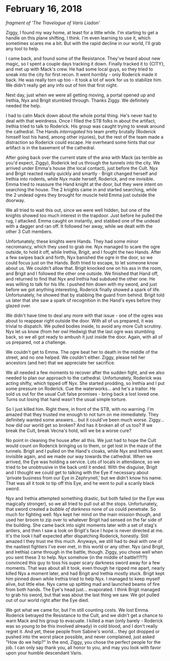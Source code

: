 # February 16, 2018

_fragment of 'The Travelogue of Varis Liadon'_

Ziggy, I found my way home, at least for a little while. I'm starting to get a
handle on this plane shifting, I think. I'm even learning to use it, which
sometimes scares me a bit. But with the rapid decline in our world, I'll grab
any tool to help.

I came back, and found some of the Resistance. They've heard about new magic, so
I spent a couple days tracking it down. Finally tracked it to {CITY}, and met up
with Mack's crew. He had some local guys, so they tried to sneak into the city
for first recon. It went horribly - only Roderick made it back. He was really
torn up too - it took a lot of work for us to stabilize him. We didn't really
get any info out of him that first night.

Next day, just when we were all getting moving, a portal opened up and Irethia,
Nyx and Brigit stumbled through. Thanks Ziggy. We definitely needed the help.

I had to calm Mack down about the whole portal thing. He's never had to deal
with that weirdness. Once I filled the STB folks in about the artifact, Irethia
tried to talk to Roderick. His group was caught trying to sneak around the
cathedral. The Hands _interrogated_ his team pretty brutally (Roderick himself
lost his hand, among other injuries), but the rest of the team made a
distraction so Roderick could escape. He overheard some hints that our artifact
is in the basement of the cathedral.

After going back over the current state of the area with Mack (as terrible as
you'd expect, Ziggy), Roderick led us through the tunnels into the city. We
arrived under Emma's house (the local contact), just before the Cult. Nyx and
Brigit reacted really quickly and smartly - Brigit changed herself and Irethia
into rodents, while Nyx made herself, Roderick, and me invisible. Emma tried to
reassure the Hand knight at the door, but they were intent on searching the
house. The 2 knights came in and started searching, while the 2 undead ogres
they brought for muscle held Emma just outside the doorway.

We all tried to wait this out, since we were well hidden, but one of the knights
showed too much interest in the trapdoor. Just before he pulled the rug, I
attacked. Emma caught on instantly, and stabbed one of the undead with a dagger
and ran off. It followed her away, while we dealt with the other 3 Cult members.

Unfortunately, these knights were Hands. They had some minor necromancy, which
they used to grab me. Nyx managed to scare the ogre outside, to hold it off,
while Irethia, Brigit, and I fought the two Hands. After a few swipes back and
forth, Nyx banished the ogre in the door, so we could focus just on the Hands.
Both tried to escape, to let someone know about us. We couldn't allow that.
Brigit knocked one on his ass in the room, and Brigit and I followed the other
one outside. We finished that Hand off, and returned to find that Nyx and
Irethia had subdued the other one. He was willing to talk for his life. I pushed
him down with my sword, and just before we got anything interesting, Roderick
finally showed a spark of life. Unfortunately, he showed that by stabbing the
guard from behind. Brigit told us later that she saw a spark of recognition in
the Hand's eyes before they glazed over.

We didn't have time to deal any more with that issue - one of the ogres was
about to reappear right outside the door. With all of us prepared, it was
trivial to dispatch. We pulled bodies inside, to avoid any more Cult scrutiny.
Nyx let us know (from her owl Hedwig) that the last ogre was stumbling back, so
we all got ready to ambush it just inside the door. Again, with all of us
prepared, not a challenge.

We couldn't get to Emma. The ogre beat her to death in the middle of the street,
and no one helped. We couldn't either. Ziggy, please tell her ancestors (and
her) that we appreciate her sacrifice.

We all needed a few moments to recover after the sudden fight, and we also
needed to plan our approach to the cathedral. Unfortunately, Roderick was acting
shifty, which tipped off Nyx. She started prodding, so Irethia and I put some
pressure on Roderick. Cue the waterworks... and he's a traitor. He sold us out
for the usual Cult false promises - bring back a lost loved one. Turns out
losing that hand wasn't the usual simple torture.  

So I just killed him. Right there, in front of the STB, with no warning. I'm
amazed that they trusted me enough to not turn on me immediately. They
definitely wanted some answers... but it could've been much worse. Ziggy... how
did our world get so broken? And has it broken all of us too? If we break the
Cult, break Vecna's hold, will we be a worse cure?

No point in cleaning the house after all this. We just had to hope the Cult
would count on Roderick bringing us to them, or get lost in the maze of the
tunnels. Brigit and I pulled on the Hand's cloaks, while Nyx and Irethia went
invisible again, and we made our way towards the cathedral. When we arrived, the
Eye was holding a service. Lots of locals in attendance, so we tried to be
unobtrusive in the back until it ended. With the disguise, Brigit and I thought
we could get to talking with the Eye if necessary about 'private business from
our Eye in Zephrynell,' but we didn't know his name. That was all it took to tip
off this Eye, and he went to pull a scarily black sword.

Nyx and Irethia attempted something drastic, but both failed (or the Eye was
magically stronger), so we all tried to pull out all the stops. Unfortunately,
that sword created a _bubble of darkness_ none of us could penetrate. So much
for fighting well. Nyx kept her mind on the main mission though, and used her
broom to zip over to whatever Brigit had sensed on the far side of the building.
She came back into sight moments later with a set of stag's antlers, and then I
saw a look on Brigit's face I hope is never directed at me. It's the look I half
expected after dispatching Roderick, honestly. Still amazed I they trust me this
much. Anyways, we still had to deal with one of the nastiest fighters I've ever
met, in this world or any other. Nyx (and Brigit, and Irethia) came through in
the battle, though. Ziggy, you chose well when you sent these 3 to help. Nyx
somehow (in the middle of battle!!?!?!) convinced this guy to toss his super
scary darkness sword away for a few moments. That was about all it took, even
though he ripped me apart, nearly killed Nyx a moment later, and had Brigit and
Irethia mostly stuck. Brigit kept him pinned down while Irethia tried to help
Nyx. I managed to keep myself alive, but little else. Nyx came up spitting mad
and launched beams of fire from both hands. The Eye's head just... evaporated. I
think Brigit managed to grab his sword, but that was about the last thing we
saw. We got pulled out of our world right after the Eye died.

We got what we came for, but I'm still counting costs. We lost Emma. Roderick
betrayed the Resistance to the Cult, and we didn't get a chance to warn Mack and
his group to evacuate. I killed a man (only barely - Roderick was so young to be
this involved already) in cold blood, and I don't really regret it. And yet,
these people from Sabine's world... they got dropped or pushed into the worst
place possible, and never complained, just asked "How do we help?" In the end,
Ziggy, you chose the perfect people for the job. I can only say thank you, all
honor to you, and may you look with favor upon your humble descendant Varis.
